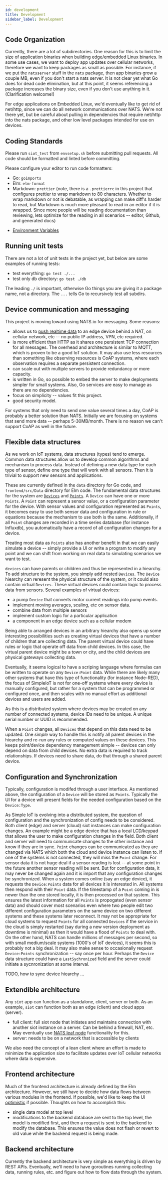```yaml
---
id: development
title: Development
sidebar_label: Development
---
```


## Code Organization

Currently, there are a lot of subdirectories. One reason for this is to limit
the size of application binaries when building edge/embedded Linux binaries. In
some use cases, we want to deploy app updates over cellular networks, therefore
we want to keep packages as small as possible. For instance, if we put the
`natsserver` stuff in the `nats` package, then app binaries grow a couple MB,
even if you don't start a nats server. It is not clear yet what Go does for dead
code elimination, but at this point, it seems referencing a package increases
the binary size, even if you don't use anything in it. (Clarification welcome!)

For edge applications on Embedded Linux, we'd eventually like to get rid of
net/http, since we can do all network communications over NATS. We're not there
yet, but be careful about pulling in dependencies that require net/http into the
nats package, and other low level packages intended for use on devices.

## Coding Standards

Please run `siot_test` from `envsetup.sh` before submitting pull requests. All
code should be formatted and linted before committing.

Please configure your editor to run code formatters:

- Go: `goimports`
- Elm: `elm-format`
- Markdown: `prettier` (note, there is a `.prettierrc` in this project that
  configures prettier to wrap markdown to 80 characters. Whether to wrap
  markdown or not is debatable, as wrapping can make diff's harder to read, but
  Markdown is much more pleasant to read in an editor if it is wrapped. Since
  more people will be reading documentation than reviewing, lets optimize for
  the reading in all scenarios -- editor, Github, and generated docs)

* [Environment Variables](environment-variables.md)

## Running unit tests

There are not a lot of unit tests in the project yet, but below are some
examples of running tests:

- test everything: `go test ./...`
- test only db directory: `go test ./db`

The leading `./` is important, otherwise Go things you are giving it a package
name, not a directory. The `...` tells Go to recursively test all subdirs.

## Device communication and messaging

This project is moving toward using NATS.io for messaging. Some reasons:

- allows us to [push realtime data](https://youtu.be/REZ6DKvRVv0) to an edge
  device behind a NAT, on cellular network, etc -- no public IP address, VPN,
  etc required.
- is more efficient than HTTP as it shares one persistent TCP connection for all
  messages. The overhead and architecture is similar to MQTT, which is proven to
  be a good IoT solution. It may also use less resources than something like
  observing resources is CoAP systems, where each observation requires a
  separate persistent connection.
- can scale out with multiple servers to provide redundancy or more capacity.
- is written in Go, so possible to embed the server to make deployments simpler
  for small systems. Also, Go services are easy to manage as there are no
  dependencies.
- focus on simplicity -- values fit this project.
- good security model.

For systems that only need to send one value several times a day, CoAP is
probably a better solution than NATS. Initially we are focusing on systems that
send more data -- perhaps 5-30MB/month. There is no reason we can't support CoAP
as well in the future.

## Flexible data structures

As we work on IoT systems, data structures (types) tend to emerge. Common data
structures allow us to develop common algorithms and mechanism to process data.
Instead of defining a new data type for each type of sensor, define one type
that will work with all sensors. Then it is trivial to support new sensors and
applications.

These are currently defined in the `data` directory for Go code, and
`frontend/src/Data` directory for Elm code. The fundamental data structures for
the system are [`Devices`](../data/device.go) and [`Points`](../data/point.go).
A `Device` can have one or more `Points`. A `Point` can represent a sensor
value, or a configuration parameter for the device. With sensor values and
configuration represented as `Points`, it becomes easy to use both sensor data
and configuration in rule or equations because the mechanism to use both is the
same. Additionally, if all `Point` changes are recorded in a time series
database (for instance Influxdb), you automatically have a record of all
configuration changes for a device.

Treating most data as `Points` also has another benefit in that we can easily
simulate a device -- simply provide a UI or write a program to modify any point
and we can shift from working on real data to simulating scenarios we want to
test.

`devices` can have parents or children and thus be represented in a hiearchy. To
add structure to the system, you simply add nested `Devices`. The `Device`
hiearchy can reresent the physical structure of the system, or it could also
contain virtual `Devices`. These virtual devices could contain logic to process
data from sensors. Several examples of virtual devices:

- a pump `Device` that converts motor current readings into pump events.
- implement moving averages, scaling, etc on sensor data.
- combine data from multiple sensors
- implement custom logic for a particular application
- a component in an edge device such as a cellular modem

Being able to arranged devices in an arbitrary hiearchy also opens up some
interesting possibilities such as creating virtual devices that have a number of
children that are collecting data. The parent virtual device could have rules or
logic that operate off data from child devices. In this case, the virtual parent
device might be a town or city, and the child devices are physical gateways
collecting data.

Eventually, it seems logical to have a scriping language where formulas can be
written to operate on any `Device:Point` data. While there are likely many other
systems that have this type of functionality (for instance Node-RED), the focus
of SimpleIoT is not for one-off systems where every device is manually
configured, but rather for a system that can be programmed or configured once,
and then scales with no manual effort as additional devices and users are added.

As this is a distributed system where devices may be created on any number of
connected systems, device IDs need to be unique. A unique serial number or UUID
is recommended.

When a `Point` changes, all `Devices` that depend on this data need to be
updated. One _simple_ way to handle this is notify all parent devices in the
hiearchy and re-run any rules or computed values on these devices. This keeps
point/device dependency management simple -- devices can only depend on data
from child devices. No extra data is required to track relationships. If devices
need to share data, do that through a shared parent device.

## Configuration and Synchronization

Typically, configuration is modifed through a user interface. As mentioned
above, the configuration of a `Device` will be stored as `Points`. Typically the
UI for a device will present fields for the needed configuration based on the
`Device:Type`.

As Simple IoT is evolving into a distributed system, the question of
configuration and the synchronization of config needs to be considered. Both
client (edge) and server (cloud) siot instances can make configuration changes.
An example might be a edge device that has a local LCD/keypad that allows the
user to make configuration changes in the field. Both client and server will
need to communicate changes to the other instance and know if they are in sync.
`Point` changes can be communicated as they are changed via NATS which both the
cloud and device instance can listen to. If one of the systems is not connected,
they will miss the `Point` change. For sensor data it is not huge deal if a
sensor reading is lost -- at some point in the future another sensor reading
will be sent. But for configuration data, it may never be changed again and it
is import that any configuration changes be synchronized. When a system comes
online (say an edge device), it requests the `Device:Points` data for all
devices it is interested in. All systems then respond with their `Point` data.
If the timestamp of a `Point` coming in is newer than the one stored locally, it
is then processed on that system. This ensures the latest information for all
`Points` is propogated (even sensor data) and should cover most scenarios even
where two people edit two different configuration parameters on the same device
on two different systems and these systems later reconnect. It may not be
appropriate for cloud systems to request `Points` for all connected `Devices` if
the service in the cloud is simply restarted (say during a new version
deployment as downtime is minimal) as then it would have a flood of `Points` to
deal with. On the other hand, NATS can handle millions of messages per second,
so with small medium/scale systems (1000's of IoT devices), it seems this is
probably not a big deal. It may also make sense to occasionally request
`Device:Points` synchronization -- say once per hour. Perhaps the `Device` data
structure could have a `LastSychronized` field and the server could initiate a
sycnronization at some interval.

TODO, how to sync device hiearchy ...

## Extendible architecture

Any `siot` app can function as a standalone, client, server or both. As an
example, `siot` can function both as an edge (client) and cloud apps (server).

- full client: full siot node that initiates and maintains connection with
  another siot instance on a server. Can be behind a firewall, NAT, etc. May
  eventually use
  [NATS leaf node](https://docs.nats.io/nats-server/configuration/leafnodes)
  functionality for this.
- server: needs to be on a network that is accessible by clients

We also need the concept of a lean client where an effort is made to minimize
the application size to facilitate updates over IoT cellular networks where data
is expensive.

## Frontend architecture

Much of the frontend architecture is already defined by the Elm architecture.
However, we still have to decide how data flows between various modules in the
frontend. If possible, we'd like to keep the UI
[optimistic](https://blog.meteor.com/optimistic-ui-with-meteor-67b5a78c3fcf) if
possible. Thoughts on how to accomplish this:

- single data model at top level
- modifications to the backend database are sent to the top level, the model is
  modified first, and then a request is sent to the backend to modify the
  database. This ensures the value does not flash or revert to old value while
  the backend request is being made.

## Backend architecture

Currently the backend architecture is very simple as everything is driven by
REST APIs. Eventually, we'll need to have goroutines running collecting data,
running rules, etc. and figure out how to flow data through the system.
